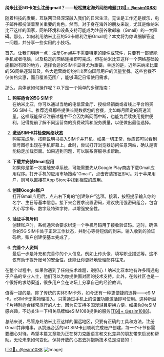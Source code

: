 **纳米比亚5G卡怎么注册gmail？——轻松搞定海外网络难题[[TG💪+ @esim1088](https://t.me/s/esim1088)]**

随着科技的发展，互联网已经深深融入我们的日常生活。无论是工作还是娱乐，电子邮件都扮演着至关重要的角色。然而，对于身在海外的朋友来说，尤其是像纳米比亚这样的国家，网络环境和设备支持可能成为注册谷歌邮箱（Gmail）的一大障碍。那么，如何利用纳米比亚的5G卡顺利注册Gmail呢？本文将为你详细解答这一问题，并分享一些实用的小技巧。

首先，让我们明确一点：注册Gmail并不需要特定的硬件或软件，只要有一部智能手机或者电脑，以及稳定的网络连接即可完成。但在纳米比亚这样一个网络基础设施相对有限的地方，选择合适的SIM卡显得尤为重要。幸运的是，近年来纳米比亚的5G网络逐渐普及，各大运营商纷纷推出面向国际用户的流量套餐。这些套餐不仅价格实惠，而且覆盖范围广，能够满足日常使用需求。

那么，具体该如何操作呢？以下是一个简单的步骤指南：

1. **购买适合的5G SIM卡**  
   在纳米比亚，你可以通过当地的电信营业厅、授权经销商或者线上平台购买5G SIM卡。推荐选择那些提供长期数据包的套餐，比如每月固定的高速流量。这样既能保证注册过程中不会因为断网而中断，也能为后续使用提供便利。记得提前了解不同运营商的资费政策和服务质量，以便做出最佳选择。

2. **激活SIM卡并检查网络状态**  
   购买完成后，按照说明书插入SIM卡并开机。如果一切正常，你应该可以看到信号图标出现在手机屏幕上。此时，尝试打开浏览器访问任意网站，确认是否能稳定加载页面。如果遇到问题，可以联系客服寻求帮助。

3. **下载并安装Gmail应用**  
   如果你是第一次接触安卓系统，可能需要先从Google Play商店下载Gmail应用程序。打开手机的应用市场搜索“Gmail”，点击安装按钮即可。对于苹果用户，则可以直接在App Store中找到相应的应用。

4. **创建Google账户**  
   打开Gmail应用后，点击右下角的“创建账户”选项。接着，按照提示输入你的名字、生日等基本信息。接下来会要求设置密码，建议使用强密码组合，包含大小写字母、数字及特殊字符，以增强安全性。

5. **验证手机号码**  
   创建账户时，系统通常会要求绑定一个手机号码用于接收验证码。这时，确保你的5G SIM卡处于正常工作状态，并耐心等待短信的到来。输入收到的验证码后，账户创建便基本完成了。

6. **完善个人资料**  
   最后一步是补充和完善你的个人信息，例如上传头像、填写职业描述等。这不仅有助于提升账号的安全性，还能让你更好地管理邮件往来。

在整个过程中，如果你遇到了任何技术难题，别担心！纳米比亚本地有许多精通电子产品的专业人士，他们可以为你提供面对面的技术支持。此外，在线社区也是一个很好的求助渠道，很多用户会在论坛上分享自己的经验教训。

值得一提的是，除了传统的实体SIM卡外，如今还有一种更便捷的选择——eSIM卡。eSIM卡无需物理插入，只需通过手机上的设置功能激活即可使用。这种新型卡片特别适合经常旅行的人士，因为它支持多国漫游且更换方便。如果你对eSIM感兴趣，不妨关注一下相关品牌如eSIM1088提供的服务[[TG💪+ @esim1088](https://t.me/s/esim1088)]。

总结来说，尽管身处纳米比亚这样的偏远地区，只要有正确的工具和方法，注册Gmail并非难事。从挑选合适的5G SIM卡到顺利完成账户创建，每一个环节都需要细心对待。希望本篇文章能为正在努力克服语言和文化差异的朋友带来启发和帮助。无论未来如何变化，保持开放的心态去拥抱新技术总是没错的！

[[TG💪+ @esim1088](https://t.me/s/esim1088) ![Image](https://i.postimg.cc/4NQfJmqS/Snipaste-2025-05-13-00-14-12.png)]
